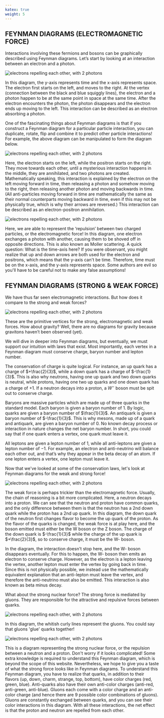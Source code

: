 ```yaml
---
katex: true
weight: 5
---
```


## **FEYNMAN DIAGRAMS** **(ELECTROMAGNETIC FORCE**) 

Interactions involving these fermions and bosons can be graphically described using Feynman diagrams. Let’s start by looking at an interaction between an electron and a photon. 

![electrons repelling each other, with 2 photons](/images/electron-absorbing-a-photon.png)

In this diagram, the y-axis represents time and the x-axis represents space. The electron first starts on the left, and moves to the right. At the vertex (connection between the black and blue squiggly lines), the electron and a photon happen to be at the same point in space at the same time. After the electron encounters the photon, the photon disappears and the electron ends up moving to the left. This interaction can be described as an electron absorbing a photon. 

One of the fascinating things about Feynman diagrams is that if you construct a Feynman diagram for a particular particle interaction, you can duplicate, rotate, flip and combine it to predict other particle interactions! For example, the above diagram can be manipulated to form the diagram below. 

![electrons repelling each other, with 2 photons](/images/electron-positron-annihilation.png)

Here, the electron starts on the left, while the positron starts on the right. They move towards each other, until a mysterious interaction happens in the middle, they are annihilated, and two photons are created. Mathematically speaking, this interaction is explained by the electron on the left moving forward in time, then releasing a photon and somehow moving to the right, then releasing another photon and moving backwards in time. (All anti-particles moving forward in time are mathematically the same as their normal counterparts moving backward in time, even if this may not be physically true, which is why their arrows are reversed.) This interaction can be described as an electron-positron annihilation. 

![electrons repelling each other, with 2 photons](/images/repulsion-of-electrons.png)

Here, we are able to represent the ‘repulsion’ between two charged particles, or the electromagnetic force! In this diagram, one electron exchanges a photon with another, causing them to be shoved off in opposite directions. This is also known as Moller scattering. A quick question: What is the time-axis here? If you were observant, you might realize that up and down arrows are both used for the electron and positrons, which means that the y-axis can't be time. Therefore, time must be on the x-axis, and the y-axis represents space. Some authors are evil so you'll have to be careful not to make any false assumptions!

## **FEYNMAN DIAGRAMS** **(STRONG & WEAK FORCE)** 

We have thus far seen electromagnetic interactions. But how does it compare to the strong and weak forces?

![electrons repelling each other, with 2 photons](/images/comparison-of-forces.png)

These are the primitive vertices for the strong, electromagnetic and weak forces. How about gravity? Well, there are no diagrams for gravity because gravitons haven’t been observed (yet). 

We will dive in deeper into Feynman diagrams, but eventually, we must support our intuition with laws that exist. Most importantly, each vertex in a Feynman diagram must conserve charge, baryon number and lepton number. 

The conservation of charge is quite logical. For instance, an up quark has a charge of $+\frac{2}{3}$, while a down quark has a charge of $-\frac{1}{3}$. This is also why neutrons, having one up quark and two down quarks is neutral, while protons, having one two up quarks and one down quark has a charge of $+1$. If a neutron decays into a proton, a $W^-$ boson must be spit out to conserve charge. 

Baryons are massive particles which are made up of three quarks in the standard model. Each baryon is given a baryon number of $1$. By logic, quarks are given a baryon number of $\frac{1}{3}$. An antiquark is given a baryon number of $-\frac{1}{3}$. This is why mesons, made up of a quark and antiquark, are given a baryon number of $0$. No known decay process or interaction in nature changes the net baryon number. In short, you could say that if one quark enters a vertex, one quark must leave it.

All leptons are given a lepton number of $1$, while all anti-leptons are given a lepton number of $-1$. For example, an electron and anti-neutrino will balance each other out, and that’s why they appear in the beta decay of an atom. If one lepton enters a vertex, one lepton must leave it.

Now that we've looked at some of the conservation laws, let's look at Feynman diagrams for the weak and strong force!

![electrons repelling each other, with 2 photons](/images/weak-force-diagram.png)

The weak force is perhaps trickier than the electromagnetic force. Usually, the chain of reasoning is a bit more complicated. Here, a neutron decays into a proton. We can see that the neutron and proton have common quarks, and the only difference between them is that the neutron has a 2nd down quark while the proton has a 2nd up quark. In this diagram, the down quark of the neutron first changes flavor to become the up quark of the proton. As the flavor of the quarks is changed, the weak force is at play here, and the boson emitted must either be the W boson or the Z boson. The charge of the down quark is $-\frac{1}{3}$ while the charge of the up quark is $+\frac{2}{3}$, so to conserve charge, it must be the W- boson. 

In the diagram, the interaction doesn't stop here, and the W- boson disappears eventually. For this to happen, the W- boson then emits an electron to conserve charge. However, as the electron is a lepton leaving the vertex, another lepton must enter the vertex by going back in time. Since this is not physically possible, we instead use the mathematically equivalent explanation that an anti-lepton must leave the vertex, and therefore the anti-neutrino must also be emitted. This interaction is also known as beta minus decay.

What about the strong nuclear force? The strong force is mediated by gluons. They are responsible for the attractive and repulsive forces between quarks.

![electrons repelling each other, with 2 photons](/images/protons-neutrons-gluons.png)

In this diagram, the whitish curly lines represent the gluons. You could say that gluons 'glue' quarks together!

![electrons repelling each other, with 2 photons](/images/nuclear-strong-force.png)

This is a diagram representing the strong nuclear force, or the repulsion between a neutron and a proton. Don't worry if it looks complicated! Some extra knowledge is required to understand this Feynman diagram, which is beyond the scope of this website. Nevertheless, we hope to give you a taste of what the strong force looks like in Feynman diagrams. To understand this Feynman diagram, you have to realize that quarks, in addition to their flavors (up, down, charm, strange, top, bottom), have color charges (red, green, blue). Anti-quarks also have their own anti-color charges (anti-red, anti-green, anti-blue). Gluons each come with a color charge and an anti-color charge (and hence there are 9 possible color combinations of gluons). Gluons are constantly exchanged between quarks, and you can see their color interactions in this diagram. With all these interactions, the net effect is that the proton and neutron are repelled from each other.
